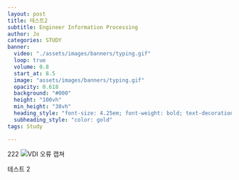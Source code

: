 ```yaml
---
layout: post
title: 테스트2
subtitle: Engineer Information Processing
author: Jo
categories: STUDY
banner:
  video: "./assets/images/banners/typing.gif"
  loop: true
  volume: 0.8
  start_at: 8.5
  image: "assets/images/banners/typing.gif"
  opacity: 0.618
  background: "#000"
  height: "100vh"
  min_height: "38vh"
  heading_style: "font-size: 4.25em; font-weight: bold; text-decoration: underline"
  subheading_style: "color: gold"
tags: Study

---
```

222
![VDI 오류 캡쳐](https://github.com/CheeseYoung/Cheeseyoung.github.io/assets/132384527/0bcfebd6-ebdc-4e95-8460-6a1c31d39a3f)

테스트
2















